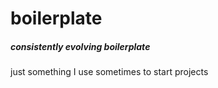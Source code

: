 # boilerplate

##### consistently evolving boilerplate

just something I use sometimes to start projects
